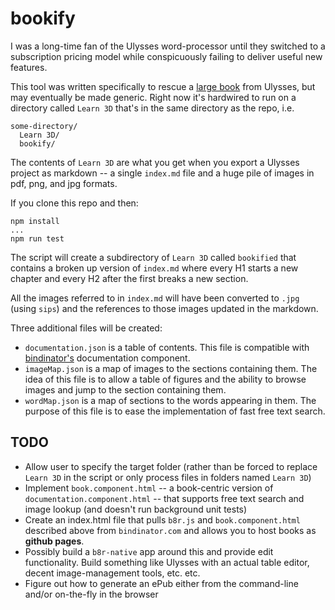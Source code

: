 # bookify

I was a long-time fan of the Ulysses word-processor until they switched to a subscription pricing model while conspicuously failing to deliver useful new 
features.

This tool was written specifically to rescue a [large book](https://loewald.com/c3dbook) from Ulysses, but may eventually be made generic. Right now it's hardwired to run on a directory called `Learn 3D` that's in the same directory as the repo, i.e.

```
some-directory/
  Learn 3D/
  bookify/
```

The contents of `Learn 3D` are what you get when you export a Ulysses project as markdown -- a single `index.md` file and a huge pile of images in pdf, png, and jpg formats.

If you clone this repo and then:

```
npm install
...
npm run test
```

The script will create a subdirectory of `Learn 3D` called `bookified` that
contains a broken up version of `index.md` where every H1 starts a new chapter
and every H2 after the first breaks a new section.

All the images referred to in `index.md` will have been converted to `.jpg` 
(using `sips`) and the references to those images updated in the markdown.

Three additional files will be created:

- `documentation.json` is a table of contents. This file is compatible with
  [bindinator's](https://bindinator.com) documentation component.
- `imageMap.json` is a map of images to the sections containing them. The idea of
  this file is to allow a table of figures and the ability to browse images and 
  jump to the section containing them.
- `wordMap.json` is a map of sections to the words appearing in them. The purpose
  of this file is to ease the implementation of fast free text search.
  
## TODO

- Allow user to specify the target folder (rather than be forced to replace `Learn 3D` in the script or only process files in folders named `Learn 3D`)
- Implement `book.component.html` -- a book-centric version of `documentation.component.html` -- that supports free text search and image lookup (and doesn't run background unit tests)
- Create an index.html file that pulls `b8r.js` and `book.component.html` described above from `bindinator.com` and allows you to host books as **github pages**.
- Possibly build a `b8r-native` app around this and provide edit functionality. Build something like Ulysses with an actual table editor, decent image-management tools, etc. etc.
- Figure out how to generate an ePub either from the command-line and/or on-the-fly in the browser
